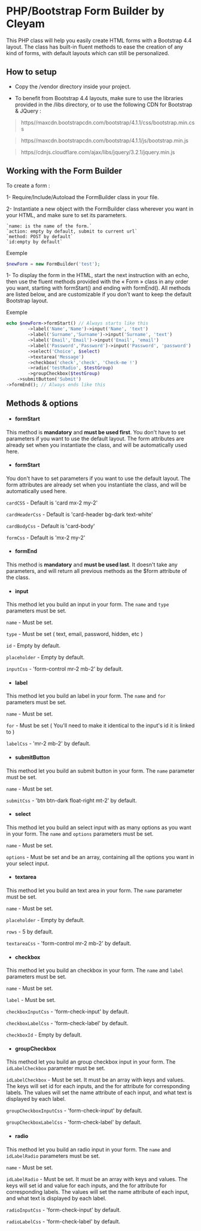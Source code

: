# **PHP/Bootstrap Form Builder by Cleyam**

This PHP class will help you easily create HTML forms with a Bootstrap 4.4 layout. The class has built-in fluent methods to ease the creation of any kind of forms, with default layouts which can still be personalized.

## **How to setup**

* Copy the /vendor directory inside your project.

* To benefit from Bootstrap 4.4 layouts, make sure to use the libraries provided in the /libs directory, or to use the following CDN for Bootstrap & JQuery :

> https//maxcdn.bootstrapcdn.com/bootstrap/4.1.1/css/bootstrap.min.css

> https//maxcdn.bootstrapcdn.com/bootstrap/4.1.1/js/bootstrap.min.js

> https//cdnjs.cloudflare.com/ajax/libs/jquery/3.2.1/jquery.min.js


## **Working with the Form Builder**

To create a form :

1-  Require/Include/Autoload the FormBuilder class in your file.

2-	Instantiate a new object with the FormBuilder class wherever you want in your HTML, and make sure to set its parameters.

    `name: is the name of the form.`
    `action: empty by default, submit to current url`
    `method: POST by default`
    `id:empty by default`

Exemple
```php
$newForm = new FormBuilder('test');
```
 
1-	To display the form in the HTML, start the next instruction with an echo, then use the fluent methods provided with the « Form » class in any order you want, starting with formStart() and ending with formEnd(). All methods are listed below, and are customizable if you don't want to keep the default Bootstrap layout.

Exemple
```php
echo $newForm->formStart() // Always starts like this
        ->label('Name','Name')->input('Name', 'text')
        ->label('Surname','Surname')->input('Surname', 'text')
        ->label('Email','Email')->input('Email', 'email')
        ->label('Password','Password')->input('Password', 'password')
        ->select('Choice', $select)
        ->textarea('Message')
        ->checkbox('check','check', 'Check-me !')
        ->radio('testRadio', $testGroup)
        ->groupCheckbox($testGroup)
    ->submitButton('Submit')
->formEnd(); // Always ends like this
```


## **Methods & options**

* #### formStart
This method is **mandatory** and **must be used first**. You don't have to set parameters if you want to use the default layout. The form attributes are already set when you instantiate the class, and will be automatically used here.


* #### formStart
You don't have to set parameters if you want to use the default layout. The form attributes are already set when you instantiate the class, and will be automatically used here.

`cardCSS` - Default is 'card mx-2 my-2'

`cardHeaderCss` - Default is 'card-header bg-dark text-white'

`cardBodyCss` - Default is 'card-body'

`formCss` - Default is 'mx-2 my-2'


* #### formEnd
This method is **mandatory** and **must be used last**. It doesn't take any parameters, and will return all previous methods as the $form attribute of the class. 


* #### input
This method let you build an input in your form. The `name` and `type` parameters must be set.

`name` - Must be set. 

`type` - Must be set ( text, email, password, hidden, etc )

`id` - Empty by default.

`placeholder` - Empty by default.

`inputCss` - 'form-control mr-2 mb-2' by default.


* #### label
This method let you build an label in your form. The `name` and `for` parameters must be set.

`name` - Must be set. 

`for` - Must be set ( You'll need to make it identical to the input's id it is linked to )

`labelCss` - 'mr-2 mb-2' by default.


* #### submitButton
This method let you build an submit button in your form. The `name` parameter must be set.

`name` - Must be set. 

`submitCss` - 'btn btn-dark float-right mt-2' by default.


* #### select
This method let you build an select input with as many options as you want in your form. The `name` and `options` parameters must be set.

`name` - Must be set. 

`options` - Must be set and be an array, containing all the options you want in your select input.


* #### textarea
This method let you build an text area in your form. The `name` parameter must be set.

`name` - Must be set. 

`placeholder` - Empty by default.

`rows` - 5 by default.

`textareaCss` - 'form-control mr-2 mb-2' by default.


* #### checkbox
This method let you build an checkbox in your form. The `name` and `label` parameters must be set.

`name` - Must be set. 

`label` - Must be set. 

`checkboxInputCss` - 'form-check-input' by default.

`checkboxLabelCss` - 'form-check-label' by default.

`checkboxId` - Empty by default.


* #### groupCheckbox
This method let you build an group checkbox input in your form. The `idLabelCheckbox` parameter must be set.

`idLabelCheckbox` - Must be set. It must be an array with keys and values. The keys will set id for each inputs, and the for attribute for corresponding labels. The values will set the name attribute of each input, and what text is displayed by each label.

`groupCheckboxInputCss` - 'form-check-input' by default.

`groupCheckboxLabelCss` - 'form-check-label' by default.


* #### radio
This method let you build an radio input in your form. The `name` and `idLabelRadio` parameters must be set.

`name` - Must be set. 

`idLabelRadio` - Must be set. It must be an array with keys and values. The keys will set id and value for each inputs, and the for attribute for corresponding labels. The values will set the name attribute of each input, and what text is displayed by each label.

`radioInputCss` - 'form-check-input' by default.

`radioLabelCss` - 'form-check-label' by default.
